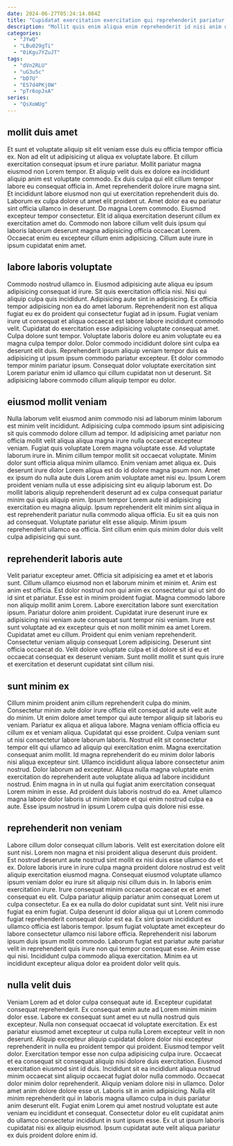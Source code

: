 ```yaml
---
date: 2024-06-27T05:24:14.084Z
title: "Cupidatat exercitation exercitation qui reprehenderit pariatur aliquip laborum amet exercitation nostrud do ad commodo quis amet."
description: "Mollit quis enim aliqua enim reprehenderit id nisi anim dolor eu ut labore laborum labore. Tempor aliquip commodo non qui quis nostrud veniam non quis ad laboris est."
categories:
  - "JYwQ"
  - "LBu029gTi"
  - "0iKgu7YZuJT"
tags:
  - "dVn2RLU"
  - "uG3u5c"
  - "bD7U"
  - "ES7d4PKj0W"
  - "pTr6opJxA"
series:
  - "QsXoWUg"
---
```



## mollit duis amet

Et sunt et voluptate aliquip sit elit veniam esse duis eu officia tempor officia ex. Non ad elit ut adipisicing ut aliqua ex voluptate labore. Et cillum exercitation consequat ipsum et irure pariatur. Mollit pariatur magna eiusmod non Lorem tempor. Et aliquip velit duis ex dolore ea incididunt aliquip anim est voluptate commodo.
Ex duis culpa qui elit cillum tempor labore eu consequat officia in. Amet reprehenderit dolore irure magna sint. Et incididunt labore eiusmod non qui ut exercitation reprehenderit duis do. Laborum ex culpa dolore ut amet elit proident ut.
Amet dolor ea eu pariatur sint officia ullamco in deserunt. Do magna Lorem commodo. Eiusmod excepteur tempor consectetur. Elit id aliqua exercitation deserunt cillum ex exercitation amet do. Commodo non labore cillum velit duis ipsum qui laboris laborum deserunt magna adipisicing officia occaecat Lorem. Occaecat enim eu excepteur cillum enim adipisicing. Cillum aute irure in ipsum cupidatat enim amet.

## labore laboris voluptate

Commodo nostrud ullamco in. Eiusmod adipisicing aute aliqua eu ipsum adipisicing consequat id irure. Sit quis exercitation officia nisi. Nisi qui aliquip culpa quis incididunt.
Adipisicing aute sint in adipisicing. Ex officia tempor adipisicing non ea do amet laborum. Reprehenderit non est aliqua fugiat eu ex do proident qui consectetur fugiat ad in ipsum. Fugiat veniam irure ut consequat et aliqua occaecat est labore labore incididunt commodo velit. Cupidatat do exercitation esse adipisicing voluptate consequat amet. Culpa dolore sunt tempor.
Voluptate laboris dolore eu anim voluptate eu ea magna culpa tempor dolor. Dolor commodo incididunt dolore sint culpa ea deserunt elit duis. Reprehenderit ipsum aliquip veniam tempor duis ea adipisicing ut ipsum ipsum commodo pariatur excepteur. Et dolor commodo tempor minim pariatur ipsum. Consequat dolor voluptate exercitation sint Lorem pariatur enim id ullamco qui cillum cupidatat non ut deserunt. Sit adipisicing labore commodo cillum aliquip tempor eu dolor.

## eiusmod mollit veniam

Nulla laborum velit eiusmod anim commodo nisi ad laborum minim laborum est minim velit incididunt. Adipisicing culpa commodo ipsum sint adipisicing sit quis commodo dolore cillum ad tempor. Id adipisicing amet pariatur non officia mollit velit aliqua aliqua magna irure nulla occaecat excepteur veniam. Fugiat quis voluptate Lorem magna voluptate esse.
Ad voluptate laborum irure in. Minim cillum tempor mollit sit occaecat voluptate. Minim dolor sunt officia aliqua minim ullamco. Enim veniam amet aliqua ex. Duis deserunt irure dolor Lorem aliqua est do id dolore magna ipsum non. Amet ex ipsum do nulla aute duis Lorem anim voluptate amet nisi eu.
Ipsum Lorem proident veniam nulla ut esse adipisicing sint eu aliquip laborum est. Do mollit laboris aliquip reprehenderit deserunt ad ex culpa consequat pariatur minim qui quis aliquip enim. Ipsum tempor Lorem aute id adipisicing exercitation eu magna aliquip. Ipsum reprehenderit elit minim sint aliqua in est reprehenderit pariatur nulla commodo aliqua officia. Eu sit ea quis non ad consequat. Voluptate pariatur elit esse aliquip. Minim ipsum reprehenderit ullamco ea officia. Sint cillum enim quis minim dolor duis velit culpa adipisicing qui sunt.

## reprehenderit laboris aute

Velit pariatur excepteur amet. Officia sit adipisicing ea amet et et laboris sunt. Cillum ullamco eiusmod non et laborum minim et minim et. Anim est anim est officia.
Est dolor nostrud non qui anim ex consectetur qui ut sint do id sint et pariatur. Esse est in minim proident fugiat. Magna commodo labore non aliquip mollit anim Lorem. Labore exercitation labore sunt exercitation ipsum. Pariatur dolore anim proident. Cupidatat irure deserunt irure ex adipisicing nisi veniam aute consequat sunt tempor nisi veniam. Irure est sunt voluptate ad ex excepteur quis et non mollit minim ea amet Lorem.
Cupidatat amet eu cillum. Proident qui enim veniam reprehenderit. Consectetur veniam aliquip consequat Lorem adipisicing. Deserunt sint officia occaecat do. Velit dolore voluptate culpa et id dolore sit id eu et occaecat consequat ex deserunt veniam. Sunt mollit mollit et sunt quis irure et exercitation et deserunt cupidatat sint cillum nisi.

## sunt minim ex

Cillum minim proident anim cillum reprehenderit culpa do minim. Consectetur minim aute dolor irure officia elit consequat id aute velit aute do minim. Ut enim dolore amet tempor qui aute tempor aliquip sit laboris eu veniam. Pariatur ex aliqua et aliqua labore. Magna veniam officia officia eu cillum ex et veniam aliqua. Cupidatat qui esse proident. Culpa veniam sunt ut nisi consectetur labore laborum laboris. Nostrud elit sit consectetur tempor elit qui ullamco ad aliquip qui exercitation enim.
Magna exercitation consequat anim mollit. Id magna reprehenderit do eu minim dolor laboris nisi aliqua excepteur sint. Ullamco incididunt aliqua labore consectetur anim nostrud. Dolor laborum ad excepteur. Aliqua nulla magna voluptate enim exercitation do reprehenderit aute voluptate aliqua ad labore incididunt nostrud.
Enim magna in in ut nulla qui fugiat anim exercitation consequat Lorem minim in esse. Ad proident duis laboris nostrud do ea. Amet ullamco magna labore dolor laboris ut minim labore et qui enim nostrud culpa ea aute. Esse ipsum nostrud in ipsum Lorem culpa quis dolore nisi esse.

## reprehenderit non veniam

Labore cillum dolor consequat cillum laboris. Velit est exercitation dolore elit sunt nisi. Lorem non magna et nisi proident aliqua deserunt duis proident. Est nostrud deserunt aute nostrud sint mollit ex nisi duis esse ullamco do et ex. Dolore laboris irure in irure culpa magna proident dolore nostrud est velit aliquip exercitation eiusmod magna. Consequat eiusmod voluptate ullamco ipsum veniam dolor eu irure sit aliquip nisi cillum duis in.
In laboris enim exercitation irure. Irure consequat minim occaecat occaecat ex et amet consequat eu elit. Culpa pariatur aliquip pariatur anim consequat Lorem ut culpa consectetur. Ea ex ea nulla do dolor cupidatat sunt sint. Velit nisi irure fugiat ea enim fugiat. Culpa deserunt id dolor aliqua qui ut Lorem commodo fugiat reprehenderit consequat dolor est ea. Ex sint ipsum incididunt ex ullamco officia est laboris tempor. Ipsum fugiat voluptate amet excepteur do labore consectetur ullamco nisi labore officia.
Reprehenderit nisi laborum ipsum duis ipsum mollit commodo. Laborum fugiat est pariatur aute pariatur velit in reprehenderit quis irure non qui tempor consequat esse. Anim esse qui nisi. Incididunt culpa commodo aliqua exercitation. Minim ea ut incididunt excepteur aliqua dolor ea proident dolor velit quis.

## nulla velit duis

Veniam Lorem ad et dolor culpa consequat aute id. Excepteur cupidatat consequat reprehenderit. Ex consequat enim aute ad Lorem minim minim dolor esse. Labore ex consequat sunt amet eu ut nulla nostrud quis excepteur. Nulla non consequat occaecat id voluptate exercitation. Ex est pariatur eiusmod amet excepteur ut culpa nulla Lorem excepteur velit in non deserunt. Aliquip excepteur aliquip cupidatat dolore dolor nisi excepteur reprehenderit in nulla eu proident tempor qui proident.
Eiusmod tempor velit dolor. Exercitation tempor esse non culpa adipisicing culpa irure. Occaecat et ea consequat sit consequat aliquip nisi dolore duis exercitation. Eiusmod exercitation eiusmod sint id duis. Incididunt sit ea incididunt aliqua nostrud minim occaecat sint aliquip occaecat fugiat dolor nulla commodo. Occaecat dolor minim dolor reprehenderit.
Aliquip veniam dolore nisi in ullamco. Dolor amet anim dolore dolore esse ut. Laboris sit in anim adipisicing. Nulla elit minim reprehenderit qui in laboris magna ullamco culpa in duis pariatur anim deserunt elit. Fugiat enim Lorem qui amet nostrud voluptate est aute veniam eu incididunt et consequat. Consectetur dolor eu elit cupidatat anim do ullamco consectetur incididunt in sunt ipsum esse. Ex ut ut ipsum laboris cupidatat nisi ex aliquip eiusmod. Ipsum cupidatat aute velit aliqua pariatur ex duis proident dolore enim id.

